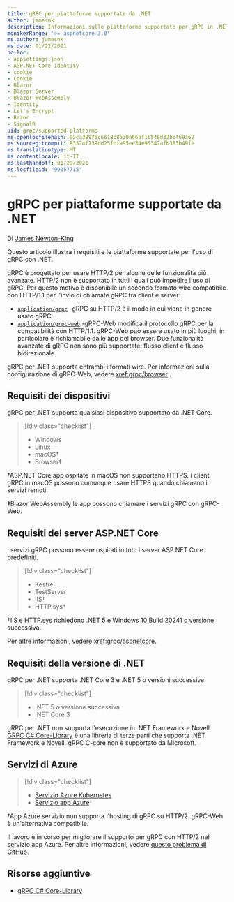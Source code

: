 ```yaml
---
title: gRPC per piattaforme supportate da .NET
author: jamesnk
description: Informazioni sulle piattaforme supportate per gRPC in .NET.
monikerRange: '>= aspnetcore-3.0'
ms.author: jamesnk
ms.date: 01/22/2021
no-loc:
- appsettings.json
- ASP.NET Core Identity
- cookie
- Cookie
- Blazor
- Blazor Server
- Blazor WebAssembly
- Identity
- Let's Encrypt
- Razor
- SignalR
uid: grpc/supported-platforms
ms.openlocfilehash: 92ca38875c6618c8630a66af16548d32bc469a62
ms.sourcegitcommit: 83524f739dd25fbfa95ee34e95342afb383b49fe
ms.translationtype: MT
ms.contentlocale: it-IT
ms.lasthandoff: 01/29/2021
ms.locfileid: "99057715"
---
```

# <a name="grpc-for-net-supported-platforms"></a>gRPC per piattaforme supportate da .NET

Di [James Newton-King](https://twitter.com/jamesnk)

Questo articolo illustra i requisiti e le piattaforme supportate per l'uso di gRPC con .NET.

gRPC è progettato per usare HTTP/2 per alcune delle funzionalità più avanzate. HTTP/2 non è supportato in tutti i quali può impedire l'uso di gRPC. Per questo motivo è disponibile un secondo formato wire compatibile con HTTP/1.1 per l'invio di chiamate gRPC tra client e server:

* [`application/grpc`](https://github.com/grpc/grpc/blob/master/doc/PROTOCOL-HTTP2.md) -gRPC su HTTP/2 è il modo in cui viene in genere usato gRPC.
* [`application/grpc-web`](https://github.com/grpc/grpc/blob/master/doc/PROTOCOL-WEB.md) -gRPC-Web modifica il protocollo gRPC per la compatibilità con HTTP/1.1. gRPC-Web può essere usato in più luoghi, in particolare è richiamabile dalle app del browser. Due funzionalità avanzate di gRPC non sono più supportate: flusso client e flusso bidirezionale.

gRPC per .NET supporta entrambi i formati wire. Per informazioni sulla configurazione di gRPC-Web, vedere <xref:grpc/browser> .

## <a name="device-requirements"></a>Requisiti dei dispositivi

gRPC per .NET supporta qualsiasi dispositivo supportato da .NET Core.

> [!div class="checklist"]
>
> * Windows
> * Linux
> * macOS&dagger;
> * Browser&Dagger;

&dagger;ASP.NET Core app ospitate in macOS non supportano HTTPS. i client gRPC in macOS possono comunque usare HTTPS quando chiamano i servizi remoti.

&Dagger;Blazor WebAssembly le app possono chiamare i servizi gRPC con gRPC-Web.

## <a name="aspnet-core-server-requirements"></a>Requisiti del server ASP.NET Core

i servizi gRPC possono essere ospitati in tutti i server ASP.NET Core predefiniti.

> [!div class="checklist"]
>
> * Kestrel
> * TestServer
> * IIS&dagger;
> * HTTP.sys&dagger;

&dagger;IIS e HTTP.sys richiedono .NET 5 e Windows 10 Build 20241 o versione successiva.

Per altre informazioni, vedere <xref:grpc/aspnetcore>.

## <a name="net-version-requirements"></a>Requisiti della versione di .NET

gRPC per .NET supporta .NET Core 3 e .NET 5 o versioni successive.

> [!div class="checklist"]
>
> * .NET 5 o versione successiva
> * .NET Core 3

gRPC per .NET non supporta l'esecuzione in .NET Framework e Novell. [GRPC C# Core-Library](https://grpc.io/docs/languages/csharp/quickstart/) è una libreria di terze parti che supporta .NET Framework e Novell. gRPC C-core non è supportato da Microsoft.

## <a name="azure-services"></a>Servizi di Azure

> [!div class="checklist"]
>
> * [Servizio Azure Kubernetes](https://azure.microsoft.com/services/kubernetes-service/)
> * [Servizio app Azure](https://azure.microsoft.com/services/app-service/)&dagger;

&dagger;App Azure servizio non supporta l'hosting di gRPC su HTTP/2. gRPC-Web è un'alternativa compatibile.

Il lavoro è in corso per migliorare il supporto per gRPC con HTTP/2 nel servizio app Azure. Per altre informazioni, vedere [questo problema di GitHub](https://github.com/dotnet/AspNetCore/issues/9020).

## <a name="additional-resources"></a>Risorse aggiuntive

* [gRPC C# Core-Library](https://grpc.io/docs/languages/csharp/quickstart/)
